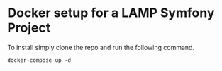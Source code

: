 # Docker setup for a LAMP Symfony Project

To install simply clone the repo and run the following command.
 
 `docker-compose up -d`
